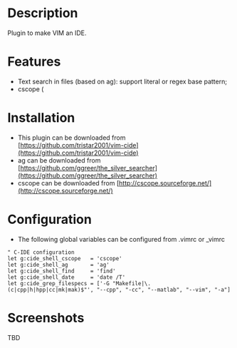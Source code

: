 # Description
Plugin to make VIM an IDE.

# Features
* Text search in files (based on ag): support literal or regex base pattern;
* cscope (

# Installation
* This plugin can be downloaded from [https://github.com/tristar2001/vim-cide](https://github.com/tristar2001/vim-cide)
* ag can be downloaded from [https://github.com/ggreer/the_silver_searcher](https://github.com/ggreer/the_silver_searcher)
* cscope can be downloaded from [http://cscope.sourceforge.net/](http://cscope.sourceforge.net/)

# Configuration
* The following global variables can be configured from .vimrc or \_vimrc 

```vim
" C-IDE configuration
let g:cide_shell_cscope   = 'cscope'
let g:cide_shell_ag       = 'ag'
let g:cide_shell_find     = 'find'
let g:cide_shell_date     = 'date /T'
let g:cide_grep_filespecs = ['-G "Makefile|\.(c|cpp|h|hpp|cc|mk|mak)$"', "--cpp", "-cc", "--matlab", "--vim", "-a"]
```

# Screenshots
TBD

